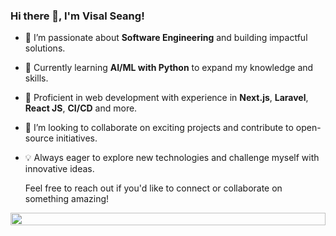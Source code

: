 ### Hi there 👋, I'm Visal Seang!
- 👀 I’m passionate about **Software Engineering** and building impactful solutions.
- 🌱 Currently learning **AI/ML with Python** to expand my knowledge and skills.
- 💼 Proficient in web development with experience in **Next.js**, **Laravel**, **React JS**, **CI/CD** and more.
- 🤝 I’m looking to collaborate on exciting projects and contribute to open-source initiatives.
- 💡 Always eager to explore new technologies and challenge myself with innovative ideas.

  Feel free to reach out if you'd like to connect or collaborate on something amazing!
  
<div style="display: flex;flex-direction: column;flex-wrap: nowrap;justify-content: flex-start;align-items: center;align-content: stretch">
  <img src="https://wallpapers.com/images/hd/coding-background-9izlympnd0ovmpli.jpg" style="width:100%;max-width:800px; margin-bottom:45px;" />
</div>
